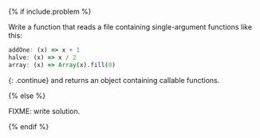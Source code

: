{% if include.problem %}

Write a function that reads a file containing single-argument functions like this:

```js
addOne: (x) => x + 1
halve: (x) => x / 2
array: (x) => Array(x).fill(0)
```

{: .continue}
and returns an object containing callable functions.

{% else %}

FIXME: write solution.

{% endif %}
